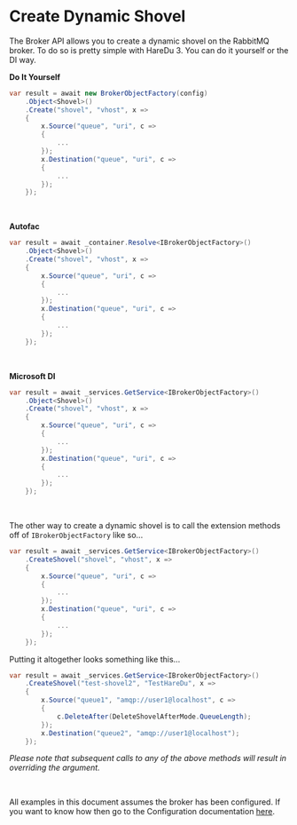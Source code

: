 # Create Dynamic Shovel

The Broker API allows you to create a dynamic shovel on the RabbitMQ broker. To do so is pretty simple with HareDu 3. You can do it yourself or the DI way.

**Do It Yourself**

```c#
var result = await new BrokerObjectFactory(config)
    .Object<Shovel>()
    .Create("shovel", "vhost", x =>
    {
        x.Source("queue", "uri", c =>
        {
            ...
        });
        x.Destination("queue", "uri", c =>
        {
            ...
        });
    });
```
<br>

**Autofac**

```c#
var result = await _container.Resolve<IBrokerObjectFactory>()
    .Object<Shovel>()
    .Create("shovel", "vhost", x =>
    {
        x.Source("queue", "uri", c =>
        {
            ...
        });
        x.Destination("queue", "uri", c =>
        {
            ...
        });
    });
```
<br>

**Microsoft DI**

```c#
var result = await _services.GetService<IBrokerObjectFactory>()
    .Object<Shovel>()
    .Create("shovel", "vhost", x =>
    {
        x.Source("queue", "uri", c =>
        {
            ...
        });
        x.Destination("queue", "uri", c =>
        {
            ...
        });
    });
```
<br>

The other way to create a dynamic shovel is to call the extension methods off of ```IBrokerObjectFactory``` like so...

```c#
var result = await _services.GetService<IBrokerObjectFactory>()
    .CreateShovel("shovel", "vhost", x =>
    {
        x.Source("queue", "uri", c =>
        {
            ...
        });
        x.Destination("queue", "uri", c =>
        {
            ...
        });
    });
```

Putting it altogether looks something like this...

```c#
var result = await _services.GetService<IBrokerObjectFactory>()
    .CreateShovel("test-shovel2", "TestHareDu", x =>
    {
        x.Source("queue1", "amqp://user1@localhost", c =>
        {
            c.DeleteAfter(DeleteShovelAfterMode.QueueLength);
        });
        x.Destination("queue2", "amqp://user1@localhost");
    });
```

*Please note that subsequent calls to any of the above methods will result in overriding the argument.*

<br>

All examples in this document assumes the broker has been configured. If you want to know how then go to the Configuration documentation [here](https://github.com/ahives/HareDu3/blob/master/docs/configuration.md).

